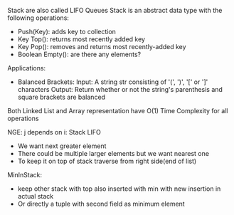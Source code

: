 Stack are also called LIFO Queues
Stack is an abstract data type with the following operations:
- Push(Key): adds key to collection
- Key Top(): returns most recently added key
- Key Pop(): removes and returns most recently-added key
- Boolean Empty(): are there any elements?

Applications:
- Balanced Brackets:
  Input: A string str consisting of '(', ')', '[' or ']' characters
  Output: Return whether or not the string's parenthesis and square brackets are balanced

Both Linked List and Array representation have O(1) Time Complexity for all operations

NGE:
j depends on i: Stack
LIFO
- We want next greater element
- There could be multiple larger elements but we want nearest one
- To keep it on top of stack traverse from right side(end of list)

MinInStack:
- keep other stack with top also inserted with min with new insertion in actual stack
- Or directly a tuple with second field as minimum element


